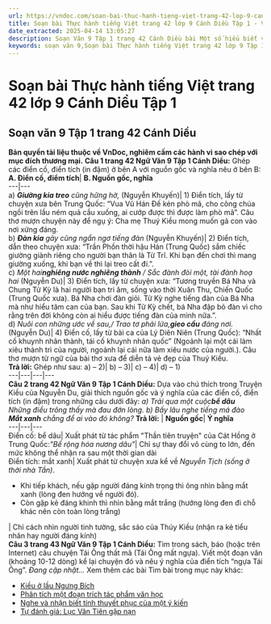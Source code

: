 ```yaml
---
url: https://vndoc.com/soan-bai-thuc-hanh-tieng-viet-trang-42-lop-9-canh-dieu-tap-1-326007
title: Soạn bài Thực hành tiếng Việt trang 42 lớp 9 Cánh Diều Tập 1 - VnDoc.com
date_extracted: 2025-04-14 13:05:27
description: Soạn Văn 9 Tập 1 trang 42 Cánh Diều bài Một số hiểu biết về chữ Nôm và chữ Quốc ngữ gồm phần trả lời chi tiết, đầy đủ, bám sát các câu hỏi, yêu cầu trong SGK (chỉ có trên VnDoc). Mời các bạn tham khảo.
keywords: soạn văn 9,Soạn bài Thực hành tiếng Việt trang 42 lớp 9 Tập 1 Cánh Diều,Soạn bài Thực hành tiếng Việt lớp 9 trang 42 Tập 1 Cánh Diều,soạn văn 9 Tập 1 trang 42 Cánh Diều,Thực hành tiếng Việt trang 42 lớp 9 Tập 1 Cánh Diều,Thực hành tiếng Việt lớp 9 trang 42 Tập 1 Cánh Diều,văn 9,ngữ văn 9,soạn văn 9 Cánh Diều,soạn văn 9 tập 1,giải văn 9,soạn ngữ văn 9,giải ngữ văn 9,giải sgk ngữ văn 9
---
```


# Soạn bài Thực hành tiếng Việt trang 42 lớp 9 Cánh Diều Tập 1
## **Soạn văn 9 Tập 1 trang 42 Cánh Diều**
**Bản quyền tài liệu thuộc về VnDoc, nghiêm cấm các hành vi sao chép với mục đích thương mại.**
**Câu 1 trang 42 Ngữ Văn 9 Tập 1 Cánh Diều:** Ghép các điển cố, điển tích \(in đậm\) ở bên A với nguồn gốc và nghĩa nêu ở bên B:
**A. Điển cố, điểm tích**| **B. Nguồn gốc, nghĩa**  
---|---  
a\) **_Giường kia treo_** _cũng hững hờ,_ \(Nguyễn Khuyến\)| 1\) Điển tích, lấy từ chuyện xưa bên Trung Quốc: “Vua Vũ Hán Đế kén phò mã, cho công chúa ngồi trên lầu ném quả cầu xuống, ai cướp được thì được làm phò mã”. Câu thơ mượn chuyện này để ngụ ý: Cha mẹ Thuý Kiều mong muốn gả con vào nơi xứng đáng.  
b\) **_Đàn kia_** _gảy cũng ngẩn ngơ tiếng đàn_ \(Nguyễn Khuyến\)| 2\) Điển tích, dẫn theo chuyện xưa: “Trần Phồn thời hậu Hán \(Trung Quốc\) sắm chiếc giường giành riêng cho người bạn thân là Từ Trĩ. Khi bạn đến chơi thì mang giường xuống, khi bạn về thì lại treo cất đi.”.  
c\) _Một hai**nghiêng nước nghiêng thành** / Sắc đành đòi một, tài đành hoạ hai_ \(Nguyễn Du\)| 3\) Điển tích, lấy từ chuyện xưa: “Tương truyền Bá Nha và Chung Tử Kỳ là hai người bạn tri âm, sống vào thời Xuân Thu, Chiến Quốc \(Trung Quốc xưa\). Bá Nha chơi đàn giỏi. Tử Kỳ nghe tiếng đàn của Bá Nha mà như hiểu tâm can của bạn. Sau khi Tử Kỳ chết, bá Nha đập bỏ đàn vì cho rằng trên đời không còn ai hiểu được tiếng đàn của mình nữa.”.  
d\) _Nuôi con những ước về sau,/ Trao tơ phải lứa,**gieo cầu** đáng nơi._ \(Nguyễn Du\)| 4\) Điển cố, lấy từ bài ca của Lý Diên Niên \(Trung Quốc\): “Nhất cố khuynh nhân thành, tái cố khuynh nhân quốc” \(Ngoảnh lại một cái làm xiêu thành trì của người, ngoảnh lại cái nữa làm xiêu nước của người.\). Câu thơ mượn từ ngữ của bài thơ xưa để diễn tả vẻ đẹp của Thuý Kiều.  
**Trả lời:**
Ghép như sau:
a\) – 2\)| b\) – 3\)| c\) – 4\)| d\) – 1\)  
---|---|---|---  
**Câu 2 trang 42 Ngữ Văn 9 Tập 1 Cánh Diều:** Dựa vào chú thích trong Truyện Kiều của Nguyễn Du, giải thích nguồn gốc và ý nghĩa của các điển cố, điển tích \(in đậm\) trong những câu dưới đây:
_a\) Trải qua một cuộc**bể dâu**_  
 _Những điều trông thấy mà đau đớn lòng._
_b\) Bấy lâu nghe tiếng má đào_  
 _**Mắt xanh** chẳng để ai vào đó không?_
**Trả lời:**
| **Nguồn gốc**| **Ý nghĩa**  
---|---|---  
Điển cố: bể dâu| Xuất phát từ tác phẩm "Thần tiên truyện" của Cát Hồng ở Trung Quốc:_"Bể rộng hóa nương dâu"_|  Chỉ sự thay đổi vô cùng to lớn, đến mức không thể nhận ra sau một thời gian dài  
Điển tích: mắt xanh| Xuất phát từ chuyện xưa kể về _Nguyễn Tịch \(sống ở thời nhà Tần\)_.
  * Khi tiếp khách, nếu gặp người đáng kính trọng thì ông nhìn bằng mắt xanh \(lòng đen hướng về người đó\).
  * Còn gặp kẻ đáng khinh thì nhìn bằng mắt trắng \(hướng lòng đen đi chỗ khác nên còn toàn lòng trắng\)

| Chỉ cách nhìn người tinh tường, sắc sảo của Thúy Kiều \(nhận ra kẻ tiểu nhân hay người đáng kính\)  
**Câu 3 trang 43 Ngữ Văn 9 Tập 1 Cánh Diều:** Tìm trong sách, báo \(hoặc trên Internet\) câu chuyện Tái Ông thất mã \(Tái Ông mất ngựa\). Viết một đoạn văn \(khoảng 10-12 dòng\) kể lại chuyện đó và nêu ý nghĩa của điển tích “ngựa Tái Ông”.
_Đang cập nhật..._
Xem thêm các bài Tìm bài trong mục này khác:
  * [Kiều ở lầu Ngưng Bích](</soan-bai-kieu-o-lau-ngung-bich-lop-9-canh-dieu-326021>)
  * [Phân tích một đoạn trích tác phẩm văn học](</soan-bai-phan-tich-mot-doan-trich-tac-pham-van-hoc-lop-9-canh-dieu-326024>)
  * [Nghe và nhận biết tính thuyết phục của một ý kiến](</soan-bai-nghe-va-nhan-biet-tinh-thuyet-phuc-cua-mot-y-kien-trang-48-lop-9-canh-dieu-326027>)
  * [Tự đánh giá: Lục Vân Tiên gặp nạn](</soan-bai-tu-danh-gia-luc-van-tien-gap-nan-lop-9-canh-dieu-326163>)

